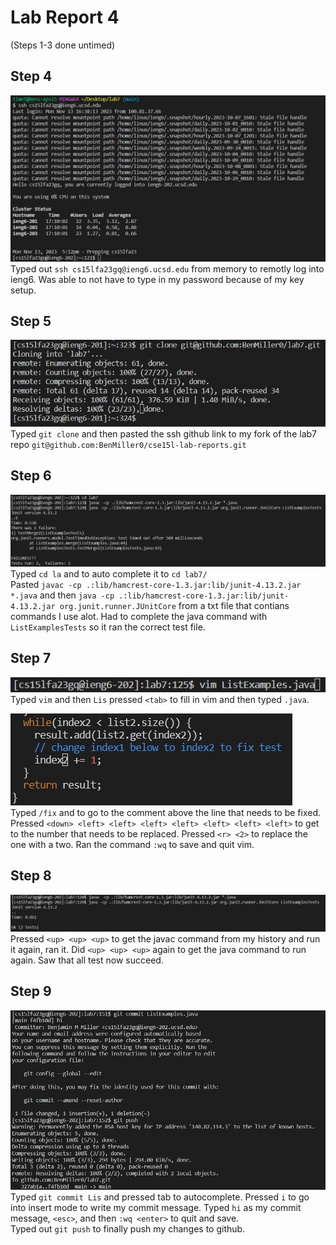 # Lab Report 4
(Steps 1-3 done untimed)

## Step 4
![code](step4.jpg)
<br>
Typed out ```ssh cs15lfa23gq@ieng6.ucsd.edu``` from memory to remotly log into ieng6. Was able to not have to type in my password because of my key setup.

## Step 5
![code](step5.jpg)
<br>
Typed ```git clone``` and then pasted the ssh github link to my fork of the lab7 repo ```git@github.com:BenMiller0/cse15l-lab-reports.git```

## Step 6
![code](step6.jpg)
<br>
Typed ```cd la``` and <tab> to auto complete it to ```cd lab7/```
<br>
Pasted ```javac -cp .:lib/hamcrest-core-1.3.jar:lib/junit-4.13.2.jar *.java``` and then ```java -cp .:lib/hamcrest-core-1.3.jar:lib/junit-4.13.2.jar org.junit.runner.JUnitCore``` from a txt file that contians commands I use alot. Had to complete the java command with ```ListExamplesTests``` so it ran the correct test file.
<br>

## Step 7
![image](step7.1.jpg) 
<br>
Typed ```vim``` and then ```Lis``` pressed `<tab>` to fill in vim and then typed ```.java```.
<br>

![image](step7.2.jpg)
<br>
Typed ```/fix``` and <enter> to go to the comment above the line that needs to be fixed. Pressed `<down> <left> <left> <left> <left> <left> <left> <left>` to get to the number that needs to be replaced. Pressed `<r> <2>` to replace the one with a two. Ran the command ```:wq``` to save and quit vim.

## Step 8
![image](step8.jpg) 
Pressed `<up> <up> <up>` to get the javac command from my history and run it again, ran it. Did `<up> <up> <up>` again to get the java command to run again. Saw that all test now succeed. 

## Step 9
![image](step9.jpg)
<br>
Typed ```git commit Lis``` and pressed tab to autocomplete. Pressed ```i``` to go into insert mode to write my commit message. Typed ```hi``` as my commit message, `<esc>`, and then ```:wq <enter>``` to quit and save.
<br>
Typed out ```git push``` to finally push my changes to github.
